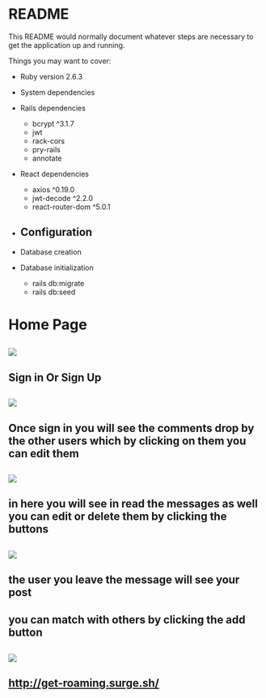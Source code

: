 # README

This README would normally document whatever steps are necessary to get the
application up and running.

Things you may want to cover:

* Ruby version 2.6.3

* System dependencies

- Rails dependencies
    - bcrypt ^3.1.7
    - jwt
    - rack-cors
    - pry-rails
    - annotate
    
- React dependencies
    - axios ^0.19.0
    - jwt-decode ^2.2.0
    - react-router-dom ^5.0.1

* Configuration
   - 

* Database creation

* Database initialization

    - rails db:migrate
    - rails db:seed

# Home Page

## ![](https://res.cloudinary.com/dwm4qjpin/image/upload/v1569202125/Screen_Shot_2019-09-22_at_9.19.27_PM_jb9lld.png)

## Sign in Or Sign Up

## ![](https://res.cloudinary.com/dwm4qjpin/image/upload/v1569201049/Screen_Shot_2019-09-22_at_9.00.18_PM_zqyzgf.png)

## Once sign in you will see the comments drop by the other users which by clicking on them you can edit them
## ![](https://res.cloudinary.com/dwm4qjpin/image/upload/v1569202279/Screen_Shot_2019-09-22_at_9.31.05_PM_fizhsn.png)

## in here you will see in read the messages as well you can edit or delete them by clicking the buttons
## ![](https://res.cloudinary.com/dwm4qjpin/image/upload/v1569202367/Screen_Shot_2019-09-22_at_9.32.33_PM_woqb0x.png)
## ********the user you leave the message will see your post********

## you can match with others by clicking the add button
## ![](https://res.cloudinary.com/dwm4qjpin/image/upload/v1569201257/Screen_Shot_2019-09-22_at_9.13.55_PM_ugbkhw.png)

## http://get-roaming.surge.sh/



